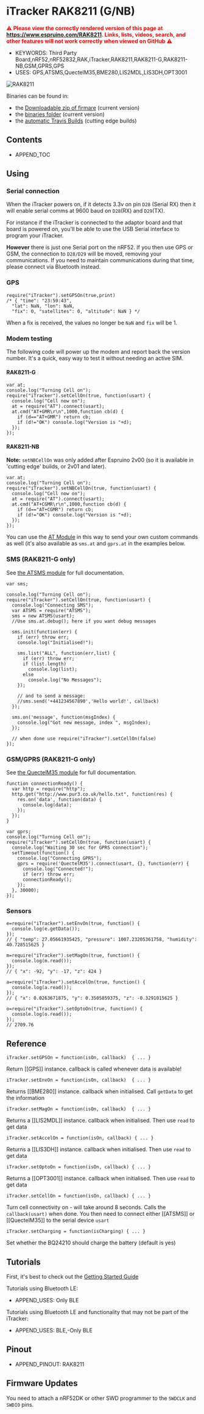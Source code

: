 <!--- Copyright (c) 2018 Gordon Williams, Pur3 Ltd. See the file LICENSE for copying permission. -->
iTracker RAK8211 (G/NB)
=======================

<span style="color:red">:warning: **Please view the correctly rendered version of this page at https://www.espruino.com/RAK8211. Links, lists, videos, search, and other features will not work correctly when viewed on GitHub** :warning:</span>

* KEYWORDS: Third Party Board,nRF52,nRF52832,RAK,iTracker,RAK8211,RAK8211-G,RAK8211-NB,GSM,GPRS,GPS
* USES: GPS,ATSMS,QuectelM35,BME280,LIS2MDL,LIS3DH,OPT3001

![RAK8211](RAK8211/board.jpg)

Binaries can be found in:

* the [Downloadable zip of firmare](/Download#RAK8211) (current version)
* the [binaries folder](/binaries) (current version)
* the [automatic Travis Builds](https://www.espruino.com/binaries/travis/master/) (cutting edge builds)

Contents
--------

* APPEND_TOC

Using
-----

### Serial connection

When the iTracker powers on, if it detects 3.3v on pin `D28` (Serial RX)
then it will enable serial comms at 9600 baud on `D28`(RX) and `D29`(TX).

For instance if the iTracker is connected to the adaptor board
and that board is powered on, you'll be able to use the USB
Serial interface to program your iTracker.

**However** there is just one Serial port on the nRF52. If you then use
GPS or GSM, the connection to `D28/D29` will be moved, removing your
communications. If you need to maintain communications during that time,
please connect via Bluetooth instead.

### GPS

```
require("iTracker").setGPSOn(true,print)
/* { "time": "23:59:43",
  "lat": NaN, "lon": NaN,
  "fix": 0, "satellites": 0, "altitude": NaN } */
```

When a fix is received, the values no longer be `NaN` and `fix` will be 1.

### Modem testing

The following code will power up the modem and report back the version number.
It's a quick, easy way to test it without needing an active SIM.

#### RAK8211-G

```
var at;
console.log("Turning Cell on");
require("iTracker").setCellOn(true, function(usart) {
  console.log("Cell now on");
  at = require("AT").connect(usart);
  at.cmd("AT+GMR\r\n",1000,function cb(d) {
    if (d=="AT+GMR") return cb;
    if (d!="OK") console.log("Version is "+d);
  });
});
```

#### RAK8211-NB

**Note:** `setNBCellOn` was only added after Espruino 2v00 (so it is available
  in 'cutting edge' builds, or 2v01 and later).

```
var at;
console.log("Turning Cell on");
require("iTracker").setNBCellOn(true, function(usart) {
  console.log("Cell now on");
  at = require("AT").connect(usart);
  at.cmd("AT+CGMR\r\n",1000,function cb(d) {
    if (d=="AT+CGMR") return cb;
    if (d!="OK") console.log("Version is "+d);
  });
});
```

You can use the [AT Module](/AT) in this way to send your own custom commands
as well (it's also available as `sms.at` and `gprs.at` in the examples below.

### SMS (RAK8211-G only)

See [the ATSMS module](/ATSMS) for full documentation.

```
var sms;

console.log("Turning Cell on");
require("iTracker").setCellOn(true, function(usart) {
  console.log("Connecting SMS");
  var ATSMS = require("ATSMS");
  sms = new ATSMS(usart);
  //Use sms.at.debug(); here if you want debug messages

  sms.init(function(err) {
    if (err) throw err;
    console.log("Initialised!");

    sms.list("ALL", function(err,list) {
      if (err) throw err;
      if (list.length)
        console.log(list);
      else
        console.log("No Messages");
    });

    // and to send a message:
    //sms.send('+441234567890','Hello world!', callback)
  });

  sms.on('message', function(msgIndex) {
    console.log("Got new message, index ", msgIndex);
  });

  // when done use require("iTracker").setCellOn(false)
});
```

### GSM/GPRS (RAK8211-G only)

See [the QuectelM35 module](/QuectelM35) for full documentation.

```
function connectionReady() {
  var http = require("http");
  http.get("http://www.pur3.co.uk/hello.txt", function(res) {
    res.on('data', function(data) {
      console.log(data);
    });
  });
}

var gprs;
console.log("Turning Cell on");
require("iTracker").setCellOn(true, function(usart) {
  console.log("Waiting 30 sec for GPRS connection");
  setTimeout(function() {
    console.log("Connecting GPRS");
    gprs = require('QuectelM35').connect(usart, {}, function(err) {
      console.log("Connected!");
      if (err) throw err;
      connectionReady();
    });
  }, 30000);
});
```

### Sensors

```
e=require("iTracker").setEnvOn(true, function() {
  console.log(e.getData());
});
// { "temp": 27.05661935425, "pressure": 1007.23205361758, "humidity": 40.728515625 }

m=require("iTracker").setMagOn(true, function() {
  console.log(m.read());
});
// { "x": -92, "y": -17, "z": 424 }

a=require("iTracker").setAccelOn(true, function() {
  console.log(a.read());
});
// { "x": 0.0263671875, "y": 0.3505859375, "z": -0.3291015625 }

o=require("iTracker").setOptoOn(true, function() {
  console.log(o.read());
});
// 2709.76
```

Reference
----------

`iTracker.setGPSOn = function(isOn, callback)  { ... }`

Return [[GPS]] instance. callback is called whenever data is available!

`iTracker.setEnvOn = function(isOn, callback)  { ... }`

Returns [[BME280]] instance. callback when initialised. Call `getData` to get the information

`iTracker.setMagOn = function(isOn, callback)  { ... }`

Returns a [[LIS2MDL]] instance. callback when initialised. Then use `read` to get data

`iTracker.setAccelOn = function(isOn, callback) { ... }`

Returns a [[LIS3DH]] instance. callback when initialised. Then use `read` to get data

`iTracker.setOptoOn = function(isOn, callback) { ... }`

Returns a [[OPT3001]] instance. callback when initialised. Then use `read` to get data

`iTracker.setCellOn = function(isOn, callback) { ... }`

Turn cell connectivity on - will take around 8 seconds. Calls the `callback(usart)` when done. You then need to connect either [[ATSMS]] or [[QuectelM35]] to the serial device `usart`

`iTracker.setCharging = function(isCharging) { ... }`

Set whether the BQ24210 should charge the battery (default is yes)

Tutorials
---------

First, it's best to check out the [Getting Started Guide](/Quick+Start+BLE#RAK8211)

Tutorials using Bluetooth LE:

* APPEND_USES: Only BLE

Tutorials using Bluetooth LE and functionality that may not be part of the iTracker:

* APPEND_USES: BLE,-Only BLE


Pinout
--------

* APPEND_PINOUT: RAK8211


Firmware Updates
-----------------

You need to attach a nRF52DK or other SWD programmer to the `SWDCLK`
and `SWDIO` pins.
